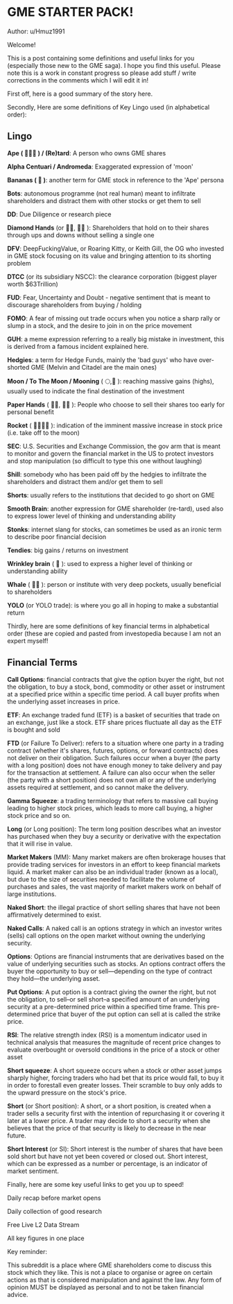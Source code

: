 # GME STARTER PACK!

Author: u/Hmuz1991

Welcome!

This is a post containing some definitions and useful links for you (especially those new to the GME saga). I hope you find this useful. Please note this is a work in constant progress so please add stuff / write corrections in the comments which I will edit it in!

First off, here is a good summary of the story here.

Secondly, Here are some definitions of Key Lingo used (in alphabetical order):

## Lingo

**Ape ( 🐒🦧🦍 ) / (Re)tard**: A person who owns GME shares

**Alpha Centuari / Andromeda**: Exaggerated expression of 'moon'

**Bananas ( 🍌 )**: another term for GME stock in reference to the 'Ape' persona

**Bots**: autonomous programme (not real human) meant to infiltrate shareholders and distract them with other stocks or get them to sell

**DD**: Due Diligence or research piece

**Diamond Hands** (or 💎🙌, 💎👐 ): Shareholders that hold on to their shares through ups and downs without selling a single one

**DFV**: DeepFuckingValue, or Roaring Kitty, or Keith Gill, the OG who invested in GME stock focusing on its value and bringing attention to its shorting problem

**DTCC** (or its subsidiary NSCC): the clearance corporation (biggest player worth $63Trillion)

**FUD**: Fear, Uncertainty and Doubt - negative sentiment that is meant to discourage shareholders from buying / holding

**FOMO**: A fear of missing out trade occurs when you notice a sharp rally or slump in a stock, and the desire to join in on the price movement

**GUH**: a meme expression referring to a really big mistake in investment, this is derived from a famous incident explained here.

**Hedgies**: a term for Hedge Funds, mainly the 'bad guys' who have over-shorted GME (Melvin and Citadel are the main ones)

**Moon / To The Moon / Mooning** ( 🌕,🌝 ): reaching massive gains (highs), usually used to indicate the final destination of the investment

**Paper Hands** ( 🧻🙌, 🧻👐 ): People who choose to sell their shares too early for personal benefit

**Rocket** ( 🚀🚀🚀🚀 ): indication of the imminent massive increase in stock price (i.e. take off to the moon)

**SEC**: U.S. Securities and Exchange Commission, the gov arm that is meant to monitor and govern the financial market in the US to protect investors and stop manipulation (so difficult to type this one without laughing)

**Shill**: somebody who has been paid off by the hedgies to infiltrate the shareholders and distract them and/or get them to sell

**Shorts**: usually refers to the institutions that decided to go short on GME

**Smooth Brain**: another expression for GME shareholder (re-tard), used also to express lower level of thinking and understanding ability

**Stonks**: internet slang for stocks, can sometimes be used as an ironic term to describe poor financial decision

**Tendies**: big gains / returns on investment

**Wrinkley brain** ( 🧠 ): used to express a higher level of thinking or understanding ability

**Whale** ( 🐋🐳 ): person or institute with very deep pockets, usually beneficial to shareholders

**YOLO** (or YOLO trade): is where you go all in hoping to make a substantial return


Thirdly, here are some definitions of key financial terms in alphabetical order (these are copied and pasted from investopedia because I am not an expert myself!

## Financial Terms

**Call Options**: financial contracts that give the option buyer the right, but not the obligation, to buy a stock, bond, commodity or other asset or instrument at a specified price within a specific time period. A call buyer profits when the underlying asset increases in price.

**ETF**: An exchange traded fund (ETF) is a basket of securities that trade on an exchange, just like a stock. ETF share prices fluctuate all day as the ETF is bought and sold

**FTD** (or Failure To Deliver): refers to a situation where one party in a trading contract (whether it's shares, futures, options, or forward contracts) does not deliver on their obligation. Such failures occur when a buyer (the party with a long position) does not have enough money to take delivery and pay for the transaction at settlement. A failure can also occur when the seller (the party with a short position) does not own all or any of the underlying assets required at settlement, and so cannot make the delivery.

**Gamma Squeeze**: a trading terminology that refers to massive call buying leading to higher stock prices, which leads to more call buying, a higher stock price and so on.

**Long** (or Long position): The term long position describes what an investor has purchased when they buy a security or derivative with the expectation that it will rise in value.

**Market Makers** (MM): Many market makers are often brokerage houses that provide trading services for investors in an effort to keep financial markets liquid. A market maker can also be an individual trader (known as a local), but due to the size of securities needed to facilitate the volume of purchases and sales, the vast majority of market makers work on behalf of large institutions.

**Naked Short**: the illegal practice of short selling shares that have not been affirmatively determined to exist.

**Naked Calls**: A naked call is an options strategy in which an investor writes (sells) call options on the open market without owning the underlying security.

**Options**: Options are financial instruments that are derivatives based on the value of underlying securities such as stocks. An options contract offers the buyer the opportunity to buy or sell—depending on the type of contract they hold—the underlying asset.

**Put Options**: A put option is a contract giving the owner the right, but not the obligation, to sell–or sell short–a specified amount of an underlying security at a pre-determined price within a specified time frame. This pre-determined price that buyer of the put option can sell at is called the strike price.

**RSI**: The relative strength index (RSI) is a momentum indicator used in technical analysis that measures the magnitude of recent price changes to evaluate overbought or oversold conditions in the price of a stock or other asset

**Short squeeze**: A short squeeze occurs when a stock or other asset jumps sharply higher, forcing traders who had bet that its price would fall, to buy it in order to forestall even greater losses. Their scramble to buy only adds to the upward pressure on the stock's price.

**Short** (or Short position): A short, or a short position, is created when a trader sells a security first with the intention of repurchasing it or covering it later at a lower price. A trader may decide to short a security when she believes that the price of that security is likely to decrease in the near future.

**Short Interest** (or SI): Short interest is the number of shares that have been sold short but have not yet been covered or closed out. Short interest, which can be expressed as a number or percentage, is an indicator of market sentiment.


Finally, here are some key useful links to get you up to speed!

Daily recap before market opens

Daily collection of good research

Free Live L2 Data Stream

All key figures in one place



Key reminder:

This subreddit is a place where GME shareholders come to discuss this stock which they like. This is not a place to organise or agree on certain actions as that is considered manipulation and against the law. Any form of opinion MUST be displayed as personal and to not be taken financial advice.
